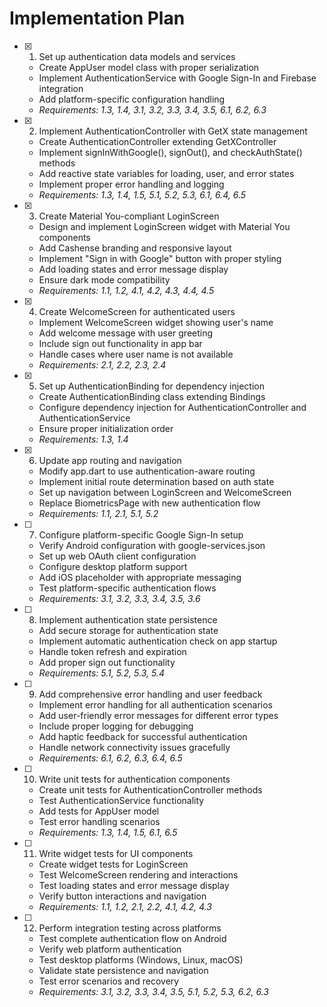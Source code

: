 # Implementation Plan

- [x] 1. Set up authentication data models and services





  - Create AppUser model class with proper serialization
  - Implement AuthenticationService with Google Sign-In and Firebase integration
  - Add platform-specific configuration handling
  - _Requirements: 1.3, 1.4, 3.1, 3.2, 3.3, 3.4, 3.5, 6.1, 6.2, 6.3_

- [x] 2. Implement AuthenticationController with GetX state management




  - Create AuthenticationController extending GetXController
  - Implement signInWithGoogle(), signOut(), and checkAuthState() methods
  - Add reactive state variables for loading, user, and error states
  - Implement proper error handling and logging
  - _Requirements: 1.3, 1.4, 1.5, 5.1, 5.2, 5.3, 6.1, 6.4, 6.5_

- [x] 3. Create Material You-compliant LoginScreen





  - Design and implement LoginScreen widget with Material You components
  - Add Cashense branding and responsive layout
  - Implement "Sign in with Google" button with proper styling
  - Add loading states and error message display
  - Ensure dark mode compatibility
  - _Requirements: 1.1, 1.2, 4.1, 4.2, 4.3, 4.4, 4.5_

- [x] 4. Create WelcomeScreen for authenticated users





  - Implement WelcomeScreen widget showing user's name
  - Add welcome message with user greeting
  - Include sign out functionality in app bar
  - Handle cases where user name is not available
  - _Requirements: 2.1, 2.2, 2.3, 2.4_

- [x] 5. Set up AuthenticationBinding for dependency injection





  - Create AuthenticationBinding class extending Bindings
  - Configure dependency injection for AuthenticationController and AuthenticationService
  - Ensure proper initialization order
  - _Requirements: 1.3, 1.4_

- [x] 6. Update app routing and navigation





  - Modify app.dart to use authentication-aware routing
  - Implement initial route determination based on auth state
  - Set up navigation between LoginScreen and WelcomeScreen
  - Replace BiometricsPage with new authentication flow
  - _Requirements: 1.1, 2.1, 5.1, 5.2_

- [ ] 7. Configure platform-specific Google Sign-In setup
  - Verify Android configuration with google-services.json
  - Set up web OAuth client configuration
  - Configure desktop platform support
  - Add iOS placeholder with appropriate messaging
  - Test platform-specific authentication flows
  - _Requirements: 3.1, 3.2, 3.3, 3.4, 3.5, 3.6_

- [ ] 8. Implement authentication state persistence
  - Add secure storage for authentication state
  - Implement automatic authentication check on app startup
  - Handle token refresh and expiration
  - Add proper sign out functionality
  - _Requirements: 5.1, 5.2, 5.3, 5.4_

- [ ] 9. Add comprehensive error handling and user feedback
  - Implement error handling for all authentication scenarios
  - Add user-friendly error messages for different error types
  - Include proper logging for debugging
  - Add haptic feedback for successful authentication
  - Handle network connectivity issues gracefully
  - _Requirements: 6.1, 6.2, 6.3, 6.4, 6.5_

- [ ] 10. Write unit tests for authentication components
  - Create unit tests for AuthenticationController methods
  - Test AuthenticationService functionality
  - Add tests for AppUser model
  - Test error handling scenarios
  - _Requirements: 1.3, 1.4, 1.5, 6.1, 6.5_

- [ ] 11. Write widget tests for UI components
  - Create widget tests for LoginScreen
  - Test WelcomeScreen rendering and interactions
  - Test loading states and error message display
  - Verify button interactions and navigation
  - _Requirements: 1.1, 1.2, 2.1, 2.2, 4.1, 4.2, 4.3_

- [ ] 12. Perform integration testing across platforms
  - Test complete authentication flow on Android
  - Verify web platform authentication
  - Test desktop platforms (Windows, Linux, macOS)
  - Validate state persistence and navigation
  - Test error scenarios and recovery
  - _Requirements: 3.1, 3.2, 3.3, 3.4, 3.5, 5.1, 5.2, 5.3, 6.2, 6.3_